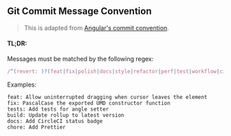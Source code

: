 ## Git Commit Message Convention

> This is adapted from [Angular's commit convention](https://github.com/conventional-changelog/conventional-changelog/tree/4d7d4926c36199e13ef55c39258ee6701880bef8/packages/conventional-changelog-angular).

#### TL;DR:

Messages must be matched by the following regex:

``` js
/^(revert: )?(feat|fix|polish|docs|style|refactor|perf|test|workflow|ci|chore|types)(\(.+\))?: .{1,50}/
```

Examples:
```
feat: Allow uninterrupted dragging when cursor leaves the element
fix: PascalCase the exported UMD constructor function
tests: Add tests for angle setter
build: Update rollup to latest version
docs: Add CircleCI status badge
chore: Add Prettier
```
